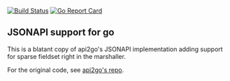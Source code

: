 [![Build Status](https://travis-ci.org/michele/jsonapi.svg?branch=master)](https://travis-ci.org/michele/jsonapi) [![Go Report Card](https://goreportcard.com/badge/github.com/michele/jsonapi)](https://goreportcard.com/report/github.com/michele/jsonapi)

## JSONAPI support for go

This is a blatant copy of api2go's JSONAPI implementation adding support for sparse fieldset right in the marshaller.

For the original code, see [api2go's repo](https://github.com/manyminds/api2go).